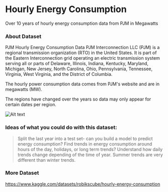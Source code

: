 # Hourly Energy Consumption

Over 10 years of hourly energy consumption data from PJM in Megawatts

### About Dataset
PJM Hourly Energy Consumption Data
PJM Interconnection LLC (PJM) is a regional transmission organization (RTO) in the United States. It is part of the Eastern Interconnection grid operating an electric transmission system serving all or parts of Delaware, Illinois, Indiana, Kentucky, Maryland, Michigan, New Jersey, North Carolina, Ohio, Pennsylvania, Tennessee, Virginia, West Virginia, and the District of Columbia.

The hourly power consumption data comes from PJM's website and are in megawatts (MW).

The regions have changed over the years so data may only appear for certain dates per region.

![Alt text](https://i.postimg.cc/dQm3zGyF/download.png)

### Ideas of what you could do with this dataset:
>Split the last year into a test set- can you build a model to predict energy consumption?
>Find trends in energy consumption around hours of the day, holidays, or long term trends?
>Understand how daily trends change depending of the time of year. Summer trends are very different than winter trends.

### More Dataset 
https://www.kaggle.com/datasets/robikscube/hourly-energy-consumption
